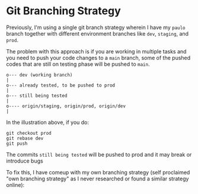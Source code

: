# Git Branching Strategy

Previously, I'm using a single git branch strategy wherein I have my `paulo` branch together with different environment branches like `dev`, `staging`, and `prod`.

The problem with this approach is if you are working in multiple tasks and you need to push your code changes to a `main` branch, some of the pushed codes that are still on testing phase will be pushed to `main`.

```
o--- dev (working branch)
|
o--- already tested, to be pushed to prod
|
o--- still being tested
|
o---- origin/staging, origin/prod, origin/dev
|

```

In the illustration above, if you do:
```
git checkout prod
git rebase dev
git push
```

The commits `still being tested` will be pushed to prod and it may break or introduce bugs

To fix this, I have comeup with my own branching strategy (self proclaimed "own branching strategy" as I never researched or found a similar strategy online):
